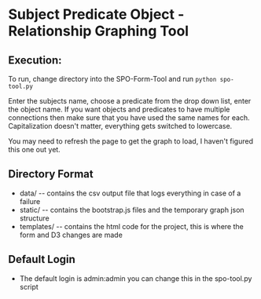 # Subject Predicate Object - Relationship Graphing Tool

## Execution:

To run, change directory into the SPO-Form-Tool and run `python spo-tool.py`

Enter the subjects name, choose a predicate from the drop down list, enter the object name. If you want objects and predicates to have multiple connections then make sure that you have used the same names for each. Capitalization doesn't matter, everything gets switched to lowercase. 

You may need to refresh the page to get the graph to load, I haven't figured this one out yet. 

## Directory Format

- data/ 
-- contains the csv output file that logs everything in case of a failure
- static/
-- contains the bootstrap.js files and the temporary graph json structure
- templates/
-- contains the html code for the project, this is where the form and D3 changes are made

## Default Login

- The default login is admin:admin you can change this in the spo-tool.py script
